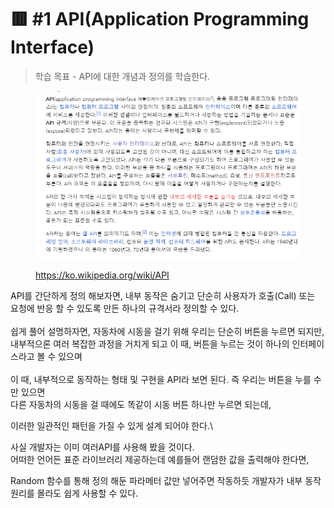 # 🟥 #1 API(Application Programming Interface)



> 학습 목표 - API에 대한 개념과 정의를 학습한다.

<figure><img src="../../.gitbook/assets/image.png" alt=""><figcaption><p><a href="https://ko.wikipedia.org/wiki/API">https://ko.wikipedia.org/wiki/API</a></p></figcaption></figure>

API를 간단하게 정의 해보자면, 내부 동작은 숨기고 단순히 사용자가 호출(Call) 또는 요청에 반응 할 수 있도록 만든 하나의 규격서라 정의할 수 있다.\
\
쉽게 풀어 설명하자면, 자동차에 시동을 걸기 위해 우리는 단순히 버튼을 누르면 되지만, 내부적으론 여러 복잡한 과정을 거치게 되고 이 때, 버튼을 누르는 것이 하나의 인터페이스라고 볼 수 있으며\
\
이 때, 내부적으로 동작하는 형태 및 구현을 API라 보면 된다. 즉 우리는 버튼을 누를 수 만 있으면\
다른 자동차의 시동을 걸 때에도 똑같이 시동 버튼 하나만 누르면 되는데,

이러한 일관적인 패턴을 가질 수 있게 설계 되어야 한다.\


사실 개발자는 이미 여러API를 사용해 봤을 것이다.\
어떠한 언어든  표준  라이브러리 제공하는데 예를들어 랜덤한 값을 출력해야 한다면,

&#x20;Random 함수를 통해 정의 해둔 파라메터 값만 넣어주면 작동하듯 개발자가 내부 동작 원리를 몰라도 쉽게 사용할 수 있다.&#x20;
